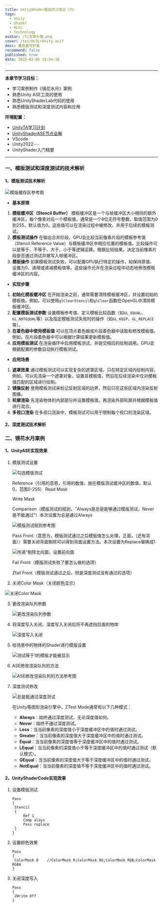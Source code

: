 ```yaml
---
title: UntiyShader基础学习笔记（六）
tags:
  - Unity
  - Shader
  - HLSL
  - Technology
avatar: /T/文章头像.png
cover: /tex/HLSL+Unity.avif
desc: 番茄酱守护者
recommend: false
published: true
date: 2025-02-06 18:54:38
---
```


---

**本章节学习目标：** 

- 学习案例制作《镜花水月》案例
- 熟悉Unity ASE工具的使用
- 熟悉UnityShaderLab代码的使用
- 熟悉模版测试和深度测试内容和应用



**环境配置：**

- [UnityTA学习计划](http://localhost:4000/2024/12/18/%E5%85%B6%E4%BB%96/UnityTA%E5%AD%A6%E4%B9%A0%E8%AE%A1%E5%88%92/)
- [UnityShaderASE节点全解](https://blog.maoxiang.site/2024/12/18/Shader/UnityShaderASE%E8%8A%82%E7%82%B9%E5%85%A8%E8%A7%A3/)
- VScode
- Unity2022·····
- UnityShader入门精要

___

### 一、模版测试和深度测试的技术解析

#### 1、模版测试技术解析

![模版缓存区参考图](/Blog/posts/2025-2/image-20250208104756670.avif)

- **基本原理**

1. **模板缓冲区（Stencil Buffer）**
   模板缓冲区是一个与帧缓冲区大小相同的额外缓冲区，每个像素对应一个模板值，通常是一个8位无符号整数，取值范围为0到255，默认值为0。这些值可以在渲染过程中被修改，并用于后续的模板测试。
2. **模板测试操作**
   在输出合并阶段，GPU会比较当前像素片段的模板参考值（Stencil Reference Value）与模板缓冲区中相应位置的模板值。比较操作可以是等于、不等于、大于、小于等逻辑运算。根据比较结果，决定当前像素片段是否通过测试并被写入帧缓冲区。
3. **模板操作**
   如果模板测试失败，可以配置GPU执行特定的操作，如保持原值、设置为0、递增或递减模板值等。这些操作允许在渲染过程中动态地修改模板缓冲区的内容。

- **实现步骤**

1. **初始化模板缓冲区**
   在开始渲染之前，通常需要清除模板缓冲区，并设置初始的模板值。例如，可以使用`glClearStencil`和`glClear`函数在OpenGL中清除模板缓冲区。
2. **配置模板测试参数**
   设置模板参考值、定义模板比较函数（如`GL_EQUAL`、`GL_NOTEQUAL`等）以及指定模板测试失败时的操作（如`GL_KEEP`、`GL_REPLACE`等）。
3. **在着色器中使用模板值**
   可以在顶点着色器或片段着色器中读取和修改模板值。例如，在片段着色器中可以根据计算结果更新模板值。
4. **应用模板测试**
   在渲染循环中启用模板测试，并提交相应的绘制调用。GPU会根据配置的参数自动执行模板测试。

- **应用场景**

1. **遮罩效果**
   通过模板测试可以实现复杂的遮罩区域，只在特定区域内绘制内容。例如，可以先渲染一个遮罩对象，设置其模板值，然后在后续渲染中仅对模板值匹配的区域进行绘制。
2. **镜像反射**
   使用模板测试来标记反射区域的边界，然后只在这些区域内渲染反射图像。
3. **轮廓渲染**
   先渲染物体的内部部分并设置模板值，再渲染外部轮廓并根据模板值进行混合。
4. **多视口渲染**
   在多视口渲染中，模板测试可以用于限制每个视口的渲染区域。



#### 2、深度测试技术解析

### 二、镜花水月案例

#### 1、UnityASE实现效果

1. 模版测试设置

   ![勾选模版测试](/Blog/posts/2025-2/image-20250208105308509.avif)

   Reference（引用的意思，引用的数值，放在模版测试缓冲区的数值，默认0，范围0-255）
   Read Mask

   Write Mask

   Comparison（模版测试的规则，"Always是总是能够通过模版测试，Never是不能通过"）本次设置为总是通过Always

   ![模版测试规则参考图](/Blog/posts/2025-2/image-20250208110240681.avif)

   Pass  Front（意思为，模版测试通过之后模版值怎么处理，正面，（还有背面））需要关闭背面剔除可以得到背面设置方法。本次设置为Replace替换成1

   ![传递“剔除北向面，设置前向面](/Blog/posts/2025-2/image-20250208111147271.avif)

   Fail Front（模版测试失败了要怎么做的选项）

   Zfail Front（模版测试通过之后，但是深度测试没有通过的选项）

2.  关闭Color Mask（关闭颜色显示）

   ![关闭Color Mask](/Blog/posts/2025-2/image-20250208112111486.avif)

3. 更改渲染队列参数

   ![更改渲染队列参数](/Blog/posts/2025-2/image-20250208112546955.avif)

4. 将深度写入关闭，深度写入关闭后将不再遮挡后面的物体

   ![深度写入关闭](/Blog/posts/2025-2/image-20250208112729412.avif)

5. 给场景中的物体的Shader进行模版设置

   ![测试等于1的模版才能被显示](/Blog/posts/2025-2/image-20250208113055056.avif)

6. ASE修改渲染队列的方法

   ![ASE修改渲染队列的方法参考图](/Blog/posts/2025-2/image-20250208113703247.avif)

7. 深度测试修改

   ![总是能通过深度测试](/Blog/posts/2025-2/image-20250208114442715.avif)

   在Unity等图形渲染引擎中，ZTest Mode通常有以下几种模式：

   - **Always**：始终通过深度测试，无论深度值如何。
   - **Never**：始终不通过深度测试。
   - **Less**：当当前像素的深度值小于深度缓冲区中的值时通过测试。
   - **Greater**：当当前像素的深度值大于深度缓冲区中的值时通过测试。
   - **Equal**：当当前像素的深度值等于深度缓冲区中的值时通过测试。
   - **LEqual**：当当前像素的深度值小于等于深度缓冲区中的值时通过测试（默认模式）。
   - **GEqual**：当当前像素的深度值大于等于深度缓冲区中的值时通过测试。
   - **NotEqual**：当当前像素的深度值不等于深度缓冲区中的值时通过测试。

#### 2、UnityShaderCode实现效果

1. 设置模版测试

   ```hlsl
   Pass
   {
   	Stencil
   	{
   		Ref 1
   		Comp alays
   		Pass replace
   	}
   }
   
   ```

   

2. 设置颜色效果

   ```hlsl
   Pass
   {
   	ColorMask 0    //ColorMask R;ColorMask RG;ColorMask RGB;ColorMask RGBA
   }
   
   ```

3. 关闭深度写入

   ```hlsl
   Pass
   {
   	ZWrite Off
   }
   
   ```

   
